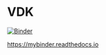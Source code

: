 # VDK 

[![Binder](https://mybinder.org/badge_logo.svg)](https://mybinder.org/v2/gh/tozka/mybinder-vdk/HEAD?urlpath=lab/tree/hello.ipynb)


https://mybinder.readthedocs.io 
